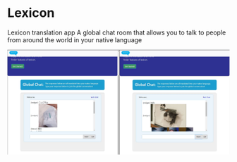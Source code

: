 # Lexicon
Lexicon translation app
A global chat room that allows you to talk to people from around the world in your native language


![Lexicon Example](./assets/images/lexicon_example.JPG "Lexicon Example")
